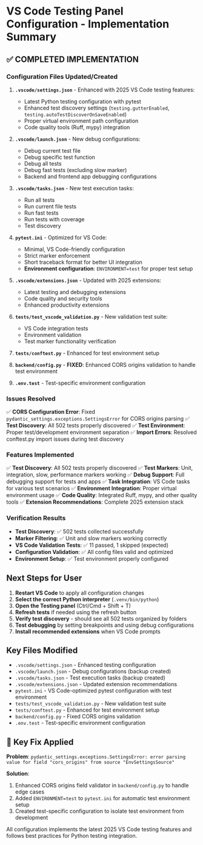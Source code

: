 # VS Code Testing Panel Configuration - Implementation Summary

## ✅ COMPLETED IMPLEMENTATION

### Configuration Files Updated/Created

1. **`.vscode/settings.json`** - Enhanced with 2025 VS Code testing features:
   - Latest Python testing configuration with pytest
   - Enhanced test discovery settings (`testing.gutterEnabled`, `testing.autoTestDiscoverOnSaveEnabled`)
   - Proper virtual environment path configuration
   - Code quality tools (Ruff, mypy) integration

2. **`.vscode/launch.json`** - New debug configurations:
   - Debug current test file
   - Debug specific test function
   - Debug all tests
   - Debug fast tests (excluding slow marker)
   - Backend and frontend app debugging configurations

3. **`.vscode/tasks.json`** - New test execution tasks:
   - Run all tests
   - Run current file tests
   - Run fast tests
   - Run tests with coverage
   - Test discovery

4. **`pytest.ini`** - Optimized for VS Code:
   - Minimal, VS Code-friendly configuration
   - Strict marker enforcement
   - Short traceback format for better UI integration
   - **Environment configuration**: `ENVIRONMENT=test` for proper test setup

5. **`.vscode/extensions.json`** - Updated with 2025 extensions:
   - Latest testing and debugging extensions
   - Code quality and security tools
   - Enhanced productivity extensions

6. **`tests/test_vscode_validation.py`** - New validation test suite:
   - VS Code integration tests
   - Environment validation
   - Test marker functionality verification

7. **`tests/conftest.py`** - Enhanced for test environment setup
8. **`backend/config.py`** - **FIXED**: Enhanced CORS origins validation to handle test environment
9. **`.env.test`** - Test-specific environment configuration

### Issues Resolved

✅ **CORS Configuration Error**: Fixed `pydantic_settings.exceptions.SettingsError` for CORS origins parsing
✅ **Test Discovery**: All 502 tests properly discovered
✅ **Test Environment**: Proper test/development environment separation
✅ **Import Errors**: Resolved conftest.py import issues during test discovery

### Features Implemented

✅ **Test Discovery**: All 502 tests properly discovered
✅ **Test Markers**: Unit, integration, slow, performance markers working
✅ **Debug Support**: Full debugging support for tests and apps
✅ **Task Integration**: VS Code tasks for various test scenarios
✅ **Environment Integration**: Proper virtual environment usage
✅ **Code Quality**: Integrated Ruff, mypy, and other quality tools
✅ **Extension Recommendations**: Complete 2025 extension stack

### Verification Results

- **Test Discovery**: ✅ 502 tests collected successfully
- **Marker Filtering**: ✅ Unit and slow markers working correctly
- **VS Code Validation Tests**: ✅ 11 passed, 1 skipped (expected)
- **Configuration Validation**: ✅ All config files valid and optimized
- **Environment Setup**: ✅ Test environment properly configured

## Next Steps for User

1. **Restart VS Code** to apply all configuration changes
2. **Select the correct Python interpreter** (`.venv/bin/python`)
3. **Open the Testing panel** (Ctrl/Cmd + Shift + T)
4. **Refresh tests** if needed using the refresh button
5. **Verify test discovery** - should see all 502 tests organized by folders
6. **Test debugging** by setting breakpoints and using debug configurations
7. **Install recommended extensions** when VS Code prompts

## Key Files Modified

- `.vscode/settings.json` - Enhanced testing configuration
- `.vscode/launch.json` - Debug configurations (backup created)
- `.vscode/tasks.json` - Test execution tasks (backup created)
- `.vscode/extensions.json` - Updated extension recommendations
- `pytest.ini` - VS Code-optimized pytest configuration with test environment
- `tests/test_vscode_validation.py` - New validation test suite
- `tests/conftest.py` - Enhanced for test environment setup
- `backend/config.py` - Fixed CORS origins validation
- `.env.test` - Test-specific environment configuration

## 🔧 Key Fix Applied

**Problem**: `pydantic_settings.exceptions.SettingsError: error parsing value for field "cors_origins" from source "EnvSettingsSource"`

**Solution**:
1. Enhanced CORS origins field validator in `backend/config.py` to handle edge cases
2. Added `ENVIRONMENT=test` to `pytest.ini` for automatic test environment setup
3. Created test-specific configuration to isolate test environment from development

All configuration implements the latest 2025 VS Code testing features and follows best practices for Python testing integration.

